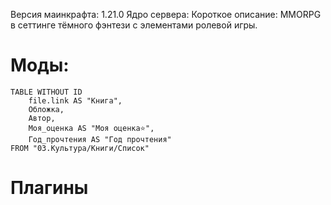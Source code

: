 Версия маинкрафта: 1.21.0 
Ядро сервера: 
Короткое описание: MMORPG в сеттинге тёмного фэнтези с элементами ролевой игры. 
# Моды:

```dataview
TABLE WITHOUT ID 
	file.link AS "Книга",
	Обложка,
	Автор,
	Mоя_оценка AS "Моя оценка⭐",
	Год_прочтения AS "Год прочтения"
FROM "03.Культура/Книги/Список"
```

# Плагины